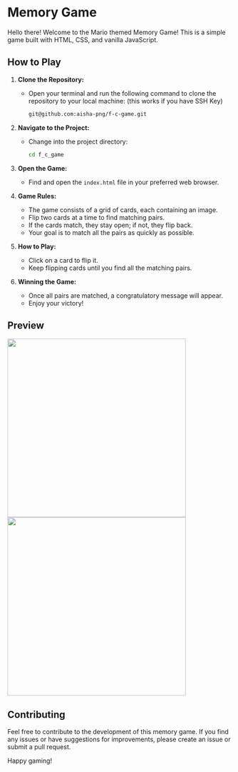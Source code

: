# Memory Game

Hello there! Welcome to the Mario themed Memory Game! This is a simple game built with HTML, CSS, and vanilla JavaScript.

## How to Play

1. **Clone the Repository:**
   - Open your terminal and run the following command to clone the repository to your local machine: (this works if you have SSH Key)

     ```bash
     git@github.com:aisha-png/f-c-game.git
     ```

2. **Navigate to the Project:**
   - Change into the project directory:

     ```bash
     cd f_c_game
     ```

3. **Open the Game:**
   - Find and open the `index.html` file in your preferred web browser.

4. **Game Rules:**
   - The game consists of a grid of cards, each containing an image.
   - Flip two cards at a time to find matching pairs.
   - If the cards match, they stay open; if not, they flip back.
   - Your goal is to match all the pairs as quickly as possible.

5. **How to Play:**
   - Click on a card to flip it.
   - Keep flipping cards until you find all the matching pairs.

6. **Winning the Game:**
   - Once all pairs are matched, a congratulatory message will appear.
   - Enjoy your victory!

## Preview

<img src="https://github.com/aisha-png/f-c-game/assets/67974517/1646414a-6bf4-4f76-a95b-0d20b0b71e79" width="400">
<img src="https://github.com/aisha-png/f-c-game/assets/67974517/8d2adcc8-31a6-4711-9ab2-3746e4d1c7e4" width="400">

## Contributing

Feel free to contribute to the development of this memory game. If you find any issues or have suggestions for improvements, please create an issue or submit a pull request.

Happy gaming!

